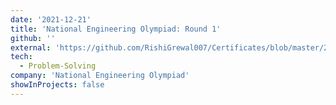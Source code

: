 ```yaml
---
date: '2021-12-21'
title: 'National Engineering Olympiad: Round 1'
github: ''
external: 'https://github.com/RishiGrewal007/Certificates/blob/master/2021_12_21_NEO_round1.pdf'
tech:
  - Problem-Solving
company: 'National Engineering Olympiad'
showInProjects: false
---
```



